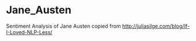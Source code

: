 # Jane_Austen
Sentiment Analysis of Jane Austen copied from http://juliasilge.com/blog/If-I-Loved-NLP-Less/
